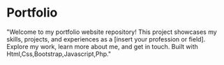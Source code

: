 # Portfolio
"Welcome to my portfolio website repository! This project showcases my skills, projects, and experiences as a [insert your profession or field]. Explore my work, learn more about me, and get in touch. Built with Html,Css,Bootstrap,Javascript,Php."
